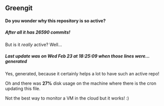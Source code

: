 ## Greengit

#### Do you wonder why this repository is so active?

##### After all it has 26590 commits!

But is it *really* active? Well...

##### Last update was on Wed Feb 23 at 18:25:09 when those lines were... generated

Yes, generated, because it certainly helps a lot to have such an active repo!

Oh and there was **27%** disk usage on the machine
where there is the cron updating this file.

Not the best way to monitor a VM in the cloud but it works! :)

